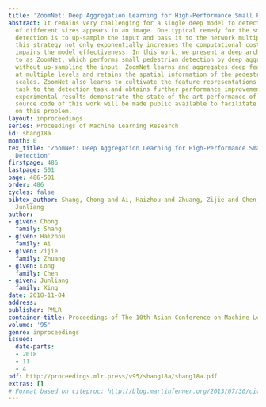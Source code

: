 ```yaml
---
title: 'ZoomNet: Deep Aggregation Learning for High-Performance Small Pedestrian Detection'
abstract: It remains very challenging for a single deep model to detect pedestrians
  of different sizes appears in an image. One typical remedy for the small pedestrian
  detection is to up-sample the input and pass it to the network multiple times. Unfortunately
  this strategy not only exponentially increases the computational cost but also probably
  impairs the model effectiveness. In this work, we present a deep architecture, refereed
  to as ZoomNet, which performs small pedestrian detection by deep aggregation learning
  without up-sampling the input. ZoomNet learns and aggregates deep feature representations
  at multiple levels and retains the spatial information of the pedestrian from different
  scales. ZoomNet also learns to cultivate the feature representations from the classification
  task to the detection task and obtains further performance improvements. Extensive
  experimental results demonstrate the state-of-the-art performance of ZoomNet. The
  source code of this work will be made public available to facilitate further studies
  on this problem.
layout: inproceedings
series: Proceedings of Machine Learning Research
id: shang18a
month: 0
tex_title: 'ZoomNet: Deep Aggregation Learning for High-Performance Small Pedestrian
  Detection'
firstpage: 486
lastpage: 501
page: 486-501
order: 486
cycles: false
bibtex_author: Shang, Chong and Ai, Haizhou and Zhuang, Zijie and Chen, Long and Xing,
  Junliang
author:
- given: Chong
  family: Shang
- given: Haizhou
  family: Ai
- given: Zijie
  family: Zhuang
- given: Long
  family: Chen
- given: Junliang
  family: Xing
date: 2018-11-04
address: 
publisher: PMLR
container-title: Proceedings of The 10th Asian Conference on Machine Learning
volume: '95'
genre: inproceedings
issued:
  date-parts:
  - 2018
  - 11
  - 4
pdf: http://proceedings.mlr.press/v95/shang18a/shang18a.pdf
extras: []
# Format based on citeproc: http://blog.martinfenner.org/2013/07/30/citeproc-yaml-for-bibliographies/
---
```

